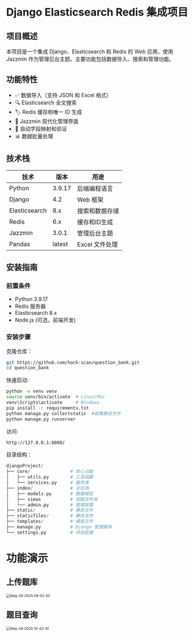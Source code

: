 # Django Elasticsearch Redis 集成项目

## 项目概述

本项目是一个集成 Django、Elasticsearch 和 Redis 的 Web 应用，使用 Jazzmin 作为管理后台主题。主要功能包括数据导入、搜索和管理功能。

## 功能特性

- ✅ 数据导入（支持 JSON 和 Excel 格式）
- 🔍 Elasticsearch 全文搜索
- 🏷️ Redis 缓存和唯一 ID 生成
- 🎨 Jazzmin 现代化管理界面
- 🔄 自动字段映射和验证
- 📊 数据批量处理

## 技术栈

| 技术          | 版本   | 用途           |
| ------------- | ------ | -------------- |
| Python        | 3.9.17 | 后端编程语言   |
| Django        | 4.2    | Web 框架       |
| Elasticsearch | 8.x    | 搜索和数据存储 |
| Redis         | 6.x    | 缓存和ID生成   |
| Jazzmin       | 3.0.1  | 管理后台主题   |
| Pandas        | latest | Excel 文件处理 |

## 安装指南

### 前置条件

- Python 3.9.17
- Redis 服务器
- Elasticsearch 8.x
- Node.js (可选，前端开发)

### 安装步骤

克隆仓库：

```bash
git https://github.com/hack-scan/question_bank.git
cd question_bank
```

快速启动:

```sh
python -m venv venv
source venv/bin/activate  # Linux/Mac
venv\Scripts\activate     # Windows
pip install -r requirements.txt
python manage.py collectstatic  #收集静态文件
python manage.py runserver
```

访问:

```bash
http://127.0.0.1:8000/
```

目录结构：

``` python
djangoProject/
├── core/               # 核心功能
│   ├── utils.py        # 工具函数
│   └── services.py     # 服务类
├── index/              # 主应用
│   ├── models.py       # 数据模型
│   ├── views           # 视图文件夹
│   └── admin.py        # 管理配置
├── static/             # 静态文件
├── staticfiles/        # 静态文件
├── templates/          # 模板文件
├── manage.py           # Django 管理脚本
└── settings.py         # 项目配置
```



# 功能演示

## **上传题库**

<img src="https://fastly.jsdelivr.net/gh/hack-scan/Blog-pic/posts/202505260952932.gif" alt="May-26-2025 09-52-30" style="zoom:67%;" />

## 题目查询

<img src="https://fastly.jsdelivr.net/gh/hack-scan/Blog-pic/posts/202505261042851.gif" alt="May-26-2025 10-42-41" style="zoom: 67%;" />




